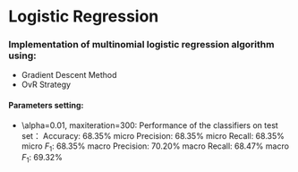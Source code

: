 # Logistic Regression

### Implementation of multinomial logistic regression algorithm using:
   - Gradient Descent Method
   - OvR Strategy

#### Parameters setting:
   - \alpha=0.01, maxiteration=300:
      Performance of the classifiers on test set：
      Accuracy: 68.35%
      micro Precision: 68.35%
      micro Recall: 68.35%
      micro $F_1$: 68.35%
      macro Precision: 70.20%
      macro Recall: 68.47%
      macro $F_1$: 69.32%
